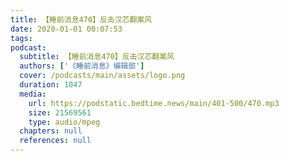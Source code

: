 ```yaml
---
title: 【睡前消息470】反击汉芯翻案风
date: 2020-01-01 00:07:53
tags:
podcast:
  subtitle: 【睡前消息470】反击汉芯翻案风
  authors: ['《睡前消息》编辑部']
  cover: /podcasts/main/assets/logo.png
  duration: 1047
  media:
    url: https://podstatic.bedtime.news/main/401-500/470.mp3
    size: 21569561
    type: audio/mpeg
  chapters: null
  references: null
---
```

